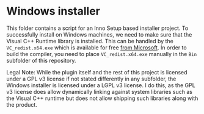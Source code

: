 # Windows installer

This folder contains a script for an Inno Setup based installer project. To successfully install on Windows machines, we need to make sure that the Visual C++ Runtime library is installed. This can be handled by the `VC_redist.x64.exe` which is available for free [from Microsoft](https://www.microsoft.com/en-US/download/details.aspx?id=48145). In order to build the compiler, you need to place `VC_redist.x64.exe` manually in the `Bin` subfolder of this repository.

Legal Note: While the plugin itself and the rest of this project is licensed under a GPL v3 license if not stated differently in any subfolder, the Windows installer is licensed under a LGPL v3 license. I do this, as the GPL v3 license does allow dynamically linking against system libraries such as the Visual C++ runtime but does not allow shipping such libraries along with the product.
